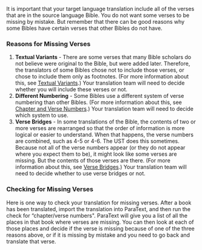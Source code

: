 
It is important that your target language translation include all of the verses that are in the source language Bible. You do not want some verses to be missing by mistake. But remember that there can be good reasons why some Bibles have certain verses that other Bibles do not have.

### Reasons for Missing Verses

1. **Textual Variants** - There are some verses that many Bible scholars do not believe were original to the Bible, but were added later. Therefore, the translators of some Bibles chose not to include those verses, or chose to include them only as footnotes. (For more information about this, see [Textual Variants](../../translate/translate-textvariants/01.md).) Your translation team will need to decide whether you will include these verses or not.
1. **Different Numbering** - Some Bibles use a different system of verse numbering than other Bibles. (For more information about this, see [Chapter and Verse Numbers](../../translate/translate-chapverse/01.md).) Your translation team will need to decide which system to use.
1. **Verse Bridges** - In some translations of the Bible, the contents of two or more verses are rearranged so that the order of information is more logical or easier to understand. When that happens, the verse numbers are combined, such as 4-5 or 4-6. The UST does this sometimes. Because not all of the verse numbers appear (or they do not appear where you expect them to be), it might look like some verses are missing. But the contents of those verses are there. (For more information about this, see [Verse Bridges](../../translate/translate-versebridge/01.md).) Your translation team will need to decide whether to use verse bridges or not.

### Checking for Missing Verses

Here is one way to check your translation for missing verses. After a book has been translated, import the translation into ParaText, and then run the check for “chapter/verse numbers". ParaText will give you a list of all the places in that book where verses are missing. You can then look at each of those places and decide if the verse is missing because of one of the three reasons above, or if it is missing by mistake and you need to go back and translate that verse.